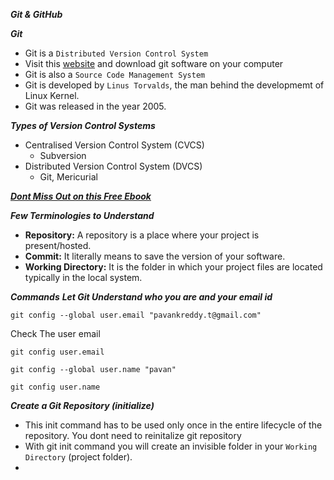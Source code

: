 ***Git &  GitHub***

***Git***
- Git is a ```Distributed Version Control System```
- Visit this [website](https://git-scm.com/) and download git software on your computer
- Git is also a ```Source Code Management System```
- Git is developed by ```Linus Torvalds```, the man behind the developmemt of Linux Kernel.
- Git was released in the year 2005.

***Types of Version Control Systems***

- Centralised Version Control System (CVCS)
    - Subversion
- Distributed Version Control System (DVCS)
    - Git, Mericurial

***[Dont Miss Out on this Free Ebook](https://git-scm.com/book/en/v2)***

***Few Terminologies to Understand***
- **Repository:** A repository is a place where your project is present/hosted.
- **Commit:** It literally means to save the version of your software.
- **Working Directory:** It is the folder in which your project files are located typically in the local system. 

***Commands***
***Let Git Understand who you are and your email id***
```git
git config --global user.email "pavankreddy.t@gmail.com"
```

Check The user email
```git
git config user.email
```
```git
git config --global user.name "pavan"
```
```git
git config user.name
```

***Create a Git Repository (initialize)***
- This init command has to be  used only once in the entire lifecycle of the repository. You dont need to reinitalize git repository
- With git init command you will create an invisible folder in your ```Working Directory``` (project folder).
- 











